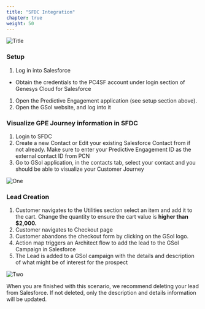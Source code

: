 ```yaml
---
title: "SFDC Integration"
chapter: true
weight: 50
---
```


![Title](/images/sfdc.PNG)

### Setup
1. Log in into Salesforce
- Obtain the credentials to the PC4SF account under login section of Genesys Cloud for Salesforce
1. Open the Predictive Engagement application (see setup section above).
2. Open the GSol website, and log into it

### Visualize GPE Journey information in SFDC
1. Login to SFDC 
2. Create a new Contact or Edit your existing Salesforce Contact from if not already. Make sure to enter your Predictive Engagement ID as the external contact ID from PCN
3. Go to GSol application, in the contacts tab, select your contact and you should be able to visualize your Customer Journey

![One](/images/file_1604350219466_gsol-1.png)

### Lead Creation
1. Customer navigates to the Utilities section select an item and add it to the cart. Change the quantity to ensure the cart value is **higher than $2,000.**
2. Customer navigates to Checkout page
3. Customer abandons the checkout form by clicking on the GSol logo.
4. Action map triggers an Architect flow to add the lead to the GSol Campaign in Salesforce
5. The Lead is added to a GSol campaign with the details and description of what might be of interest for the prospect

![Two](/images/sfdc-lead-pc.png)

When you are finished with this scenario, we recommend deleting your lead from Salesforce. If not deleted, only the description and details information will be updated.

